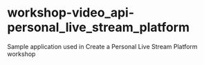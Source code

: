 # workshop-video_api-personal_live_stream_platform
Sample application used in Create a Personal Live Stream Platform workshop
